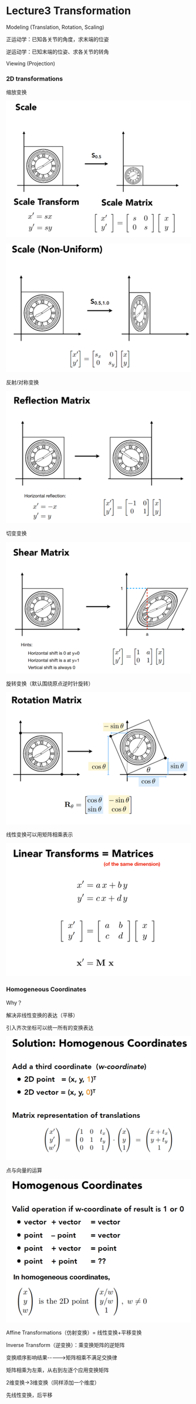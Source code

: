 # Lecture3 Transformation

Modeling (Translation, Rotation, Scaling)

正运动学：已知各关节的角度，求末端的位姿

逆运动学：已知末端的位姿、求各关节的转角

Viewing (Projection)

### 2D transformations

缩放变换

![scale](https://raw.githubusercontent.com/Kevincyc99/Notes/main/Games101Notes/Images_Notes/03_Scale.PNG)

![scale non-uniform](https://raw.githubusercontent.com/Kevincyc99/Notes/main/Games101Notes/Images_Notes/03_Scale_Non_Uniform.PNG)

反射/对称变换

![reflection](https://raw.githubusercontent.com/Kevincyc99/Notes/main/Games101Notes/Images_Notes/03_Reflection.PNG)

切变变换

![shear](https://raw.githubusercontent.com/Kevincyc99/Notes/main/Games101Notes/Images_Notes/03_Shear.PNG)

旋转变换（默认围绕原点逆时针旋转）

![rotate](https://raw.githubusercontent.com/Kevincyc99/Notes/main/Games101Notes/Images_Notes/03_Rotate.PNG)

线性变换可以用矩阵相乘表示

![linear transforms](https://raw.githubusercontent.com/Kevincyc99/Notes/main/Games101Notes/Images_Notes/03_Linear%20Transforms.PNG)

### Homogeneous Coordinates  

Why？

解决非线性变换的表达（平移）

引入齐次坐标可以统一所有的变换表达

![Why_Homogenous_Coordinates](https://raw.githubusercontent.com/Kevincyc99/Notes/main/Games101Notes/Images_Notes/03_Why_Homogenous_Coordinates.PNG)

点与向量的运算

![](https://raw.githubusercontent.com/Kevincyc99/Notes/main/Games101Notes/Images_Notes/03_Point_Vector_Operation.PNG)

Affine Transformations（仿射变换）= 线性变换+平移变换

Inverse Transform（逆变换）：乘变换矩阵的逆矩阵

变换顺序影响结果----->矩阵相乘不满足交换律

矩阵相乘为左乘，从右到左逐个应用变换矩阵

2维变换->3维变换（同样添加一个维度）

先线性变换，后平移